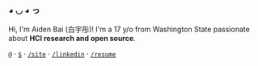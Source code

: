 ### ◕ ◡ ◕ っ 

Hi, I'm Aiden Bai (白宇彤)! I'm a 17 y/o from Washington State passionate about **HCI research and open source**.

[`@`](mailto:aiden.bai05@gmail.com) · [`$`](https://github.com/sponsors/aidenybai) · [`/site`](https://aidenybai.com) · [`/linkedin`](https://linkedin.com/in/aidenbai) · [`/resume`](https://www.figma.com/file/n4MkGYBP1CEc3LsXU9z1pT/Resume?node-id=0%3A1)
